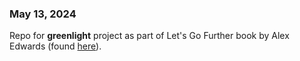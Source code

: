 ### May 13, 2024

Repo for **greenlight** project as part of Let's Go Further book by Alex Edwards
(found [here](https://lets-go-further.alexedwards.net)).
